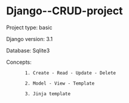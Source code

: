 # Django--CRUD-project


Project type: basic

Django version: 3.1

Database: Sqlite3

Concepts:

           1. Create - Read - Update - Delete
           
           2. Model - View - Template
           
           3. Jinja template

